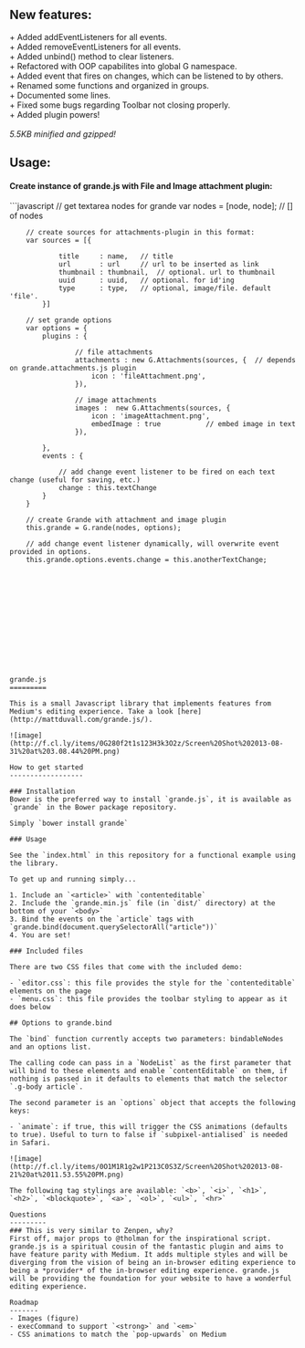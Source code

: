 <h2>New features:</h2>
+ Added addEventListeners for all events.<br>
+ Added removeEventListeners for all events.<br>
+ Added unbind() method to clear listeners.<br>
+ Refactored with OOP capabilites into global G namespace.<br>
+ Added event that fires on changes, which can be listened to by others.<br>
+ Renamed some functions and organized in groups.<br>
+ Documented some lines.<br>
+ Fixed some bugs regarding Toolbar not closing properly.<br>
+ Added plugin powers!<br>
<br>
<i>5.5KB minified and gzipped!</i><br>


<h2>Usage:</h2>
<h4>Create instance of grande.js with File and Image attachment plugin:</h4>
```javascript
		// get textarea nodes for grande
		var nodes = [node, node];	// [] of nodes

		// create sources for attachments-plugin in this format:
		var sources = [{
			
				title     : name, 	// title
				url       : url		// url to be inserted as link
				thumbnail : thumbnail,	// optional. url to thumbnail
				uuid      : uuid,	// optional. for id'ing
				type      : type,	// optional, image/file. default 'file'. 
			}]

		// set grande options
		var options = {
			plugins : {

		        	// file attachments
			        attachments : new G.Attachments(sources, {	// depends on grande.attachments.js plugin
			       		icon : 'fileAttachment.png',
			        }),

			        // image attachments
			        images :  new G.Attachments(sources, {
			        	icon : 'imageAttachment.png',
			        	embedImage : true 			// embed image in text
			        }),

			},
			events : {

				// add change event listener to be fired on each text change (useful for saving, etc.)
				change : this.textChange
			}
		}

		// create Grande with attachment and image plugin
		this.grande = G.rande(nodes, options);

		// add change event listener dynamically, will overwrite event provided in options.
		this.grande.options.events.change = this.anotherTextChange;
		

```













grande.js
=========

This is a small Javascript library that implements features from Medium's editing experience. Take a look [here](http://mattduvall.com/grande.js/).

![image](http://f.cl.ly/items/0G280f2t1s123H3k3O2z/Screen%20Shot%202013-08-31%20at%203.08.44%20PM.png)

How to get started
------------------

### Installation
Bower is the preferred way to install `grande.js`, it is available as `grande` in the Bower package repository.

Simply `bower install grande`

### Usage

See the `index.html` in this repository for a functional example using the library.

To get up and running simply...

1. Include an `<article>` with `contenteditable`
2. Include the `grande.min.js` file (in `dist/` directory) at the bottom of your `<body>`
3. Bind the events on the `article` tags with `grande.bind(document.querySelectorAll("article"))`
4. You are set!

### Included files

There are two CSS files that come with the included demo:

- `editor.css`: this file provides the style for the `contenteditable` elements on the page
- `menu.css`: this file provides the toolbar styling to appear as it does below

## Options to grande.bind

The `bind` function currently accepts two parameters: bindableNodes and an options list.

The calling code can pass in a `NodeList` as the first parameter that will bind to these elements and enable `contentEditable` on them, if nothing is passed in it defaults to elements that match the selector `.g-body article`.

The second parameter is an `options` object that accepts the following keys:

- `animate`: if true, this will trigger the CSS animations (defaults to true). Useful to turn to false if `subpixel-antialised` is needed in Safari.

![image](http://f.cl.ly/items/0O1M1R1g2w1P213C0S3Z/Screen%20Shot%202013-08-21%20at%2011.53.55%20PM.png)

The following tag stylings are available: `<b>`, `<i>`, `<h1>`, `<h2>`, `<blockquote>`, `<a>`, `<ol>`, `<ul>`, `<hr>`

Questions
---------
### This is very similar to Zenpen, why?
First off, major props to @tholman for the inspirational script. grande.js is a spiritual cousin of the fantastic plugin and aims to have feature parity with Medium. It adds multiple styles and will be diverging from the vision of being an in-browser editing experience to being a *provider* of the in-browser editing experience. grande.js will be providing the foundation for your website to have a wonderful editing experience.

Roadmap
-------
- Images (figure)
- execCommand to support `<strong>` and `<em>`
- CSS animations to match the `pop-upwards` on Medium
